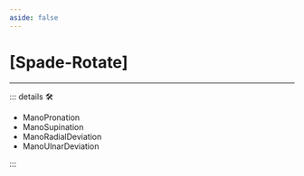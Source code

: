 ```yaml
---
aside: false
---
```

# <py>[<labor>Spade</labor>-<motor>Rotate</motor>]</py>

---

<!-- =================================================== -->
<!-- =================================================== -->
<!-- =================================================== -->
<!-- =================================================== -->
<!-- =================================================== -->
::: details 🛠

- ManoPronation
- ManoSupination
- ManoRadialDeviation
- ManoUlnarDeviation

:::
